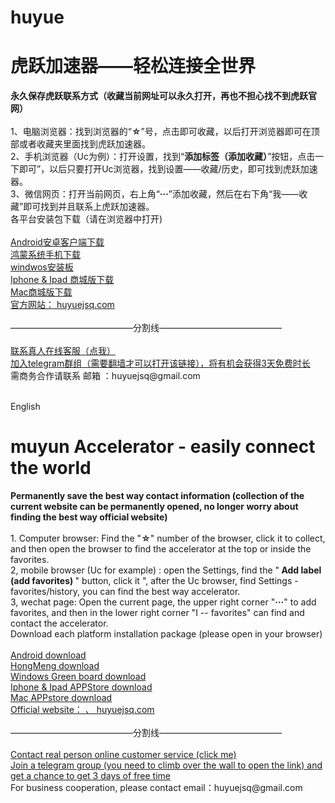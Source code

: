 # huyue
# 虎跃加速器——轻松连接全世界
<div><b>永久保存虎跃联系方式（收藏当前网址可以永久打开，再也不担心找不到虎跃官网）</b></div>
<br>
<div>1、电脑浏览器：找到浏览器的“<b>☆</b>”号，点击即可收藏，以后打开浏览器即可在顶部或者收藏夹里面找到虎跃加速器。</div>
<div>2、手机浏览器（Uc为例）：打开设置，找到“<b>添加标签（添加收藏）</b>”按钮，点击一下即可”，以后只要打开Uc浏览器，找到设置——收藏/历史，即可找到虎跃加速器。</div>
<div>3、微信网页：打开当前网页，右上角“<b>···</b>”添加收藏，然后在右下角“我——收藏”即可找到并且联系上虎跃加速器。</div>


<div>各平台安装包下载（请在浏览器中打开)</div>
<br>
<div><a href="https://down2.yui-kangestu-79019.xyz/android/huyue20240927/huyuejsq_v2.1.4_huyue.apk" target="_blank">Android安卓客户端下载</a></div>
<div><a href="https://down2.yui-kangestu-79019.xyz/android/huyue20240927/huyuejsq_v2.1.4_huyue.apk" target="_blank">鸿蒙系统手机下载</a></div>
<div><a href="https://down2.yui-kangestu-79019.xyz/pc/huyue20240927/HuYueSetup_24.09.27.01_huyue.exe" target="_blank">windwos安装板</a></div>
<div><a href="http://www.huyuejsq.com/courseDetailAppleStoreIdModifiction.html" target="_blank">Iphone & Ipad 商城版下载</a></div>
<div><a href="http://www.huyuejsq.com/courseDetailAppleStoreMac.html" target="_blank">Mac商城版下载</a></div>
<div><a href="http://huyuejsq.com" target="_blank"> 官方网站： huyuejsq.com    </a> </div>
<br>
<div>——————————————分割线——————————————</div>
<br>


<div><a href="https://sulangjsq.net/chatlink.html" target="_blank">联系真人在线客服（点我）</a></div>
<div><a href="https://t.me/huyueVPN" target="_blank">加入telegram群组（需要翻墙才可以打开该链接），将有机会获得3天免费时长</a></div>
<div>需商务合作请联系 邮箱 ：huyuejsq@gmail.com</a></div>
<br>










English
# muyun Accelerator - easily connect the world
<div><b>Permanently save the best way contact information (collection of the current website can be permanently opened, no longer worry about finding the best way official website)</b></div>
<br>
<div>1. Computer browser: Find the "<b>☆</b>" number of the browser, click it to collect, and then open the browser to find the accelerator at the top or inside the favorites.</div>
<div>2, mobile browser (Uc for example) : open the Settings, find the "<b> Add label (add favorites) </b>" button, click it ", after the Uc browser, find Settings - favorites/history, you can find the best way accelerator.</div>
<div>3, wechat page: Open the current page, the upper right corner "<b>···</b>" to add favorites, and then in the lower right corner "I -- favorites" can find and contact the accelerator.</div>


<div>Download each platform installation package (please open in your browser)</div>
<br>
<div><a href="https://down2.yui-kangestu-79019.xyz/android/huyue20240927/huyuejsq_v2.1.4_huyue.apk" target="_blank">Android download</a></div>
<div><a href="https://down2.yui-kangestu-79019.xyz/android/huyue20240927/huyuejsq_v2.1.4_huyue.apk" target="_blank">HongMeng download</a></div>
<div><a href="https://down2.yui-kangestu-79019.xyz/pc/huyue20240927/HuYueSetup_24.09.27.01_huyue.exe" target="_blank">Windows Green board download</a></div>
<div><a href="http://www.huyuejsq.com/courseDetailAppleStoreIdModifiction.html" target="_blank">Iphone & Ipad APPStore  download</a></div>
<div><a href="http://www.huyuejsq.com/courseDetailAppleStoreMac.html" target="_blank">Mac APPstore download</a></div>
<div><a href="http://huyuejsq.com" target="_blank">Official website： 、 huyuejsq.com </a> </div>
<br>
<div>——————————————分割线——————————————</div>
<br>


<div><a href="https://sulangjsq.net/chatlink.html" target="_blank">Contact real person online customer service (click me)</a></div>
<div><a href="https://t.me/huyueVPN" target="_blank">Join a telegram group (you need to climb over the wall to open the link) and get a chance to get 3 days of free time</a></div>
<div>For business cooperation, please contact email：huyuejsq@gmail.com</a></div>
<br>
